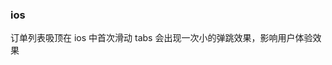 <!--
 * @Author: wangshengxian
 * @Date: 2020-12-18 18:19:52
 * @LastEditors: wangshengxian
 * @LastEditTime: 2020-12-18 18:21:15
 * @Desc:
-->

### ios

订单列表吸顶在 ios 中首次滑动 tabs 会出现一次小的弹跳效果，影响用户体验效果
